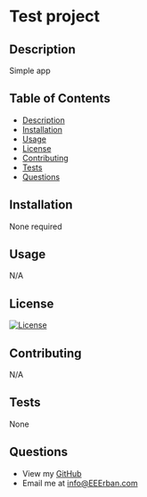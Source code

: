  # Test project
  
  ## Description

  Simple app
  
  ## Table of Contents

  - [Description](#description)
  - [Installation](#installation)
  - [Usage](#usage)
  - [License](#license)
  - [Contributing](#contributing)
  - [Tests](#tests)
  - [Questions](#questions)

  ## Installation
  None required
  
  ## Usage
  N/A
  
  ## License
  
  [![License](https://img.shields.io/badge/License-APACHE%202.0-green.svg)](https://opensource.org/licenses/Apache-2.0) 
  
  ## Contributing
  N/A
  
  ## Tests
  None
  
  ## Questions
  
  - View my [GitHub](https://github.com/EEErban)
  - Email me at info@EEErban.com
  

